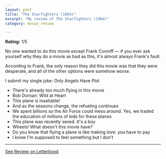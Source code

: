 ```yaml
---
layout: post
title: "The Starfighters (1964)"
excerpt: "My review of The Starfighters (1964)"
category: movie_review

---
```


**Rating:** 1/5

No one wanted to do this movie except Frank Conniff — if you ever ask yourself why they do a movie as bad as this, it's almost always Frank's fault.

According to Frank, the only reason they did this movie was that they were desperate, and all of the other options were somehow worse.

I submit my single joke: Only Angels Have Plot

* There's already too much flying in this movie
* Bob Dornan: Wild at Heart
* This plane is insatiable!
* And as the seasons change, the refueling continues
*  We spent billions so the Air Force could mess around. Yes, we traded the education of millions of kids for these planes
* This plane was recently sexed. It's a boy
* Wheels! What doesn't this movie have?
* Do you know that flying a plane is like making love: you have to pay
* I know I'm supposed to feel something but I don't

<hr>

[See Review on Letterboxd](https://boxd.it/5l5CZZ)
